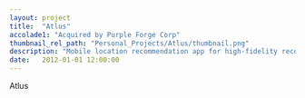```yaml
---
layout: project
title:  "Atlus"
accolade1: "Acquired by Purple Forge Corp"
thumbnail_rel_path: "Personal_Projects/Atlus/thumbnail.png"
description: "Mobile location recommendation app for high-fidelity recommendations between friends"
date:   2012-01-01 12:00:00
---
```


Atlus